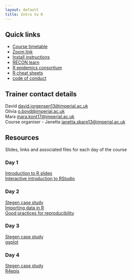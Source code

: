 ```yaml
---
layout: default
title: Intro to R
---
```

## Quick links
- [Course timetable](/resources/workshop_schedule_msf.pdf)
- [Zoom link]()
- [Install instructions](/resources/installation_email.pdf)
- [RECON learn](https://www.reconlearn.org)
- [R epidemics consortium](https://www.repidemicsconsortium.org)
- [R cheat sheets](/cheatsheets/)
- [code of conduct](https://www.repidemicsconsortium.org/CODE_OF_CONDUCT/)


## Trainer contact details
David <david.jorgensen13@imperial.ac.uk>  
Olivia <o.boyd@imperial.ac.uk>  
Mara <mara.kont17@imperial.ac.uk>  
Course organiser - Janetta <janetta.skarp13@imperial.ac.uk>  

## Resources
Slides, links and associated files for each day of the course
### Day 1
[Introduction to R slides](https://www.reconlearn.org/slides/intro_to_r/intro_to_r)  
[Interactive introduction to RStudio](https://www.reconlearn.org/post/practical-intror.html)  
### Day 2
[Stegen case study](https://www.reconlearn.org/post/stegen.html)  
[Importing data in R](https://www.reconlearn.org/slides/slides_bag/data_import/data_import_short.html)  
[Good practices for reproducibility]()  
### Day 3
[Stegen case study](https://www.reconlearn.org/post/stegen.html)  
[ggplot](https://www.reconlearn.org/slides/slides_bag/ggplot2.html)  
### Day 4
[Stegen case study](https://www.reconlearn.org/post/stegen.html)  
[R4epis](https://r4epis.netlify.app/)  
